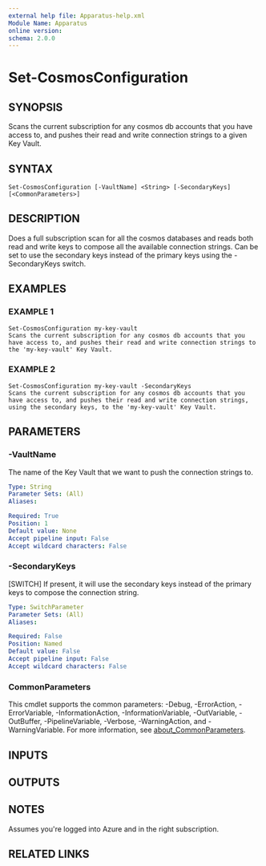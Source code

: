 ```yaml
---
external help file: Apparatus-help.xml
Module Name: Apparatus
online version:
schema: 2.0.0
---
```


# Set-CosmosConfiguration

## SYNOPSIS
Scans the current subscription for any cosmos db accounts that you have access to, and pushes their read and write connection strings to a given Key Vault.

## SYNTAX

```
Set-CosmosConfiguration [-VaultName] <String> [-SecondaryKeys] [<CommonParameters>]
```

## DESCRIPTION
Does a full subscription scan for all the cosmos databases and reads both read and write keys to compose all the available connection strings.
Can be set to use the secondary keys instead of the primary keys using the -SecondaryKeys switch.

## EXAMPLES

### EXAMPLE 1
```
Set-CosmosConfiguration my-key-vault
Scans the current subscription for any cosmos db accounts that you have access to, and pushes their read and write connection strings to the 'my-key-vault' Key Vault.
```

### EXAMPLE 2
```
Set-CosmosConfiguration my-key-vault -SecondaryKeys
Scans the current subscription for any cosmos db accounts that you have access to, and pushes their read and write connection strings, using the secondary keys, to the 'my-key-vault' Key Vault.
```

## PARAMETERS

### -VaultName
The name of the Key Vault that we want to push the connection strings to.

```yaml
Type: String
Parameter Sets: (All)
Aliases:

Required: True
Position: 1
Default value: None
Accept pipeline input: False
Accept wildcard characters: False
```

### -SecondaryKeys
\[SWITCH\] If present, it will use the secondary keys instead of the primary keys to compose the connection string.

```yaml
Type: SwitchParameter
Parameter Sets: (All)
Aliases:

Required: False
Position: Named
Default value: False
Accept pipeline input: False
Accept wildcard characters: False
```

### CommonParameters
This cmdlet supports the common parameters: -Debug, -ErrorAction, -ErrorVariable, -InformationAction, -InformationVariable, -OutVariable, -OutBuffer, -PipelineVariable, -Verbose, -WarningAction, and -WarningVariable. For more information, see [about_CommonParameters](http://go.microsoft.com/fwlink/?LinkID=113216).

## INPUTS

## OUTPUTS

## NOTES
Assumes you're logged into Azure and in the right subscription.

## RELATED LINKS
